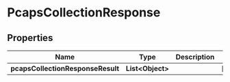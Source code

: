 # PcapsCollectionResponse

## Properties
Name | Type | Description | Notes
------------ | ------------- | ------------- | -------------
**pcapsCollectionResponseResult** | **List&lt;Object&gt;** |  |  [optional]
